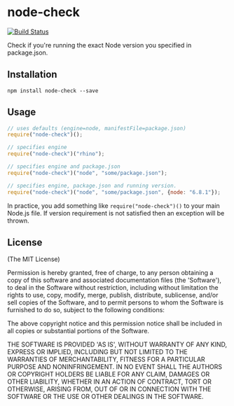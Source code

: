 # node-check

[![Build Status](https://travis-ci.org/fnando/node-check.svg?branch=master)](https://travis-ci.org/fnando/node-check)

Check if you're running the exact Node version you specified in package.json.

## Installation

    npm install node-check --save

## Usage

```js
// uses defaults (engine=node, manifestFile=package.json)
require("node-check")();

// specifies engine
require("node-check")("rhino");

// specifies engine and package.json
require("node-check")("node", "some/package.json");

// specifies engine, package.json and running version.
require("node-check")("node", "some/package.json", {node: "6.8.1"});
```

In practice, you add something like `require("node-check")()` to your main Node.js file. If version requirement is not satisfied then an exception will be thrown.

## License

(The MIT License)

Permission is hereby granted, free of charge, to any person obtaining
a copy of this software and associated documentation files (the
'Software'), to deal in the Software without restriction, including
without limitation the rights to use, copy, modify, merge, publish,
distribute, sublicense, and/or sell copies of the Software, and to
permit persons to whom the Software is furnished to do so, subject to
the following conditions:

The above copyright notice and this permission notice shall be
included in all copies or substantial portions of the Software.

THE SOFTWARE IS PROVIDED 'AS IS', WITHOUT WARRANTY OF ANY KIND,
EXPRESS OR IMPLIED, INCLUDING BUT NOT LIMITED TO THE WARRANTIES OF
MERCHANTABILITY, FITNESS FOR A PARTICULAR PURPOSE AND NONINFRINGEMENT.
IN NO EVENT SHALL THE AUTHORS OR COPYRIGHT HOLDERS BE LIABLE FOR ANY
CLAIM, DAMAGES OR OTHER LIABILITY, WHETHER IN AN ACTION OF CONTRACT,
TORT OR OTHERWISE, ARISING FROM, OUT OF OR IN CONNECTION WITH THE
SOFTWARE OR THE USE OR OTHER DEALINGS IN THE SOFTWARE.
